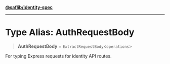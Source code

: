 [**@saflib/identity-spec**](../index.md)

***

# Type Alias: AuthRequestBody

> **AuthRequestBody** = `ExtractRequestBody`\<`operations`\>

For typing Express requests for identity API routes.
